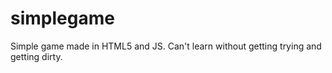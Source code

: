 # simplegame
Simple game made in HTML5 and JS. Can't learn without getting trying and getting dirty. 
